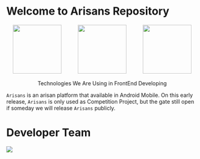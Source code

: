 # Welcome to Arisans Repository
<p align="Center">
  <img src="https://cdn.freebiesupply.com/logos/large/2x/kotlin-1-logo-png-transparent.png" height="128"/>
  &nbsp
  &nbsp
  &nbsp
  &nbsp
  &nbsp
  <img src="https://miro.medium.com/max/1400/1*UpiyYV4onPs4emx-whdVHA.png" height="128"/>
  &nbsp
  &nbsp
  &nbsp
  &nbsp
  &nbsp
  <img src="https://tabris.com/wp-content/uploads/2021/06/jetpack-compose-icon_RGB.png" height="128"/>
  
  <p align="center">
    Technologies We Are Using in FrontEnd Developing
  </p>
</p>

`Arisans` is an arisan platform that available in Android Mobile. On this early release, `Arisans` is only used as Competition Project, but the gate still open if someday we will release `Arisans` publicly.

# Developer Team
<p>
  <img src="https://images.weserv.nl/?url=https://media-exp2.licdn.com/dms/image/C4E03AQHoZZqsfYIsXA/profile-displayphoto-shrink_400_400/0/1619342543591?v=4&h=100&w=100&fit=cover&mask=circle&maxage=7d"/>
</p>  

